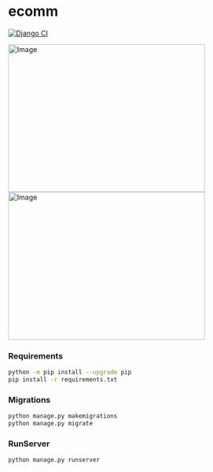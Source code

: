 # ecomm
[![Django CI](https://github.com/Venkatnvs/ecomm/actions/workflows/django.yml/badge.svg?branch=master)](https://github.com/Venkatnvs/ecomm/actions/workflows/django.yml)

<img src="https://github.com/Venkatnvs/ecomm/assets/97899253/c98ffd1a-6ebe-49b2-a312-dd1959c2c030" alt="Image" width="400" height="300">
<img src="https://github.com/Venkatnvs/ecomm/assets/97899253/67d602bd-b515-405d-b0cd-21636a97515a" alt="Image" width="400" height="300">

### Requirements
```bash
python -m pip install --upgrade pip
pip install -r requirements.txt
```
### Migrations
```bash
python manage.py makemigrations
python manage.py migrate
```
### RunServer
```
python manage.py runserver
```
